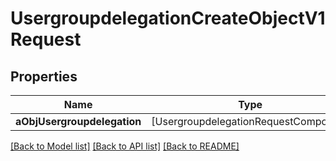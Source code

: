 # UsergroupdelegationCreateObjectV1Request

## Properties
Name | Type | Description | Notes
------------ | ------------- | ------------- | -------------
**aObjUsergroupdelegation** | [UsergroupdelegationRequestCompound] |  | 

[[Back to Model list]](../README.md#documentation-for-models) [[Back to API list]](../README.md#documentation-for-api-endpoints) [[Back to README]](../README.md)


